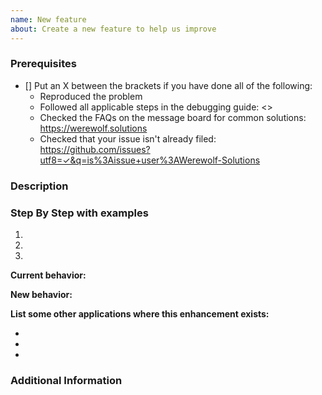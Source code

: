 ```yaml
---
name: New feature
about: Create a new feature to help us improve
---
```


<!--

Have you read Werewolf's Code of Conduct? By filing an Issue, you are expected to comply with it, including treating everyone with respect: https://github.com/Werewolf-Solutions/.github/tree/main/profile/CODE_OF_CONDUCT.md

Do you want to ask a question? Are you looking for support? The Werewolf DEV group on Telegram (https://t.me/+U5HeS5RfvENJKxWo) or the Werewolf server (https://discord.gg/Zvf2RBwE) on discord are the best places for getting support

-->

### Prerequisites

- [] Put an X between the brackets if you have done all of the following:
  - Reproduced the problem
  - Followed all applicable steps in the debugging guide: <>
  - Checked the FAQs on the message board for common solutions: <https://werewolf.solutions>
  - Checked that your issue isn't already filed: <https://github.com/issues?utf8=✓&q=is%3Aissue+user%3AWerewolf-Solutions>

### Description

<!-- Description of the issue -->

### Step By Step with examples

1. <!-- First Step -->
2. <!-- Second Step -->
3. <!-- and so on... -->

**Current behavior:**

<!-- Put here current behavior -->

**New behavior:**

<!-- Put here new behavior -->

**List some other applications where this enhancement exists:**

- <!-- First one -->
- <!-- Second one -->
- <!-- and so on... -->

### Additional Information

<!-- Any additional information, configuration or data that might be necessary. -->
